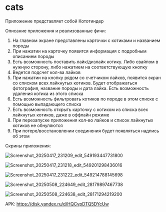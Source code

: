 # cats

Приложение представляет собой Кототиндер

Описание приложения и реализованные фичи:
1. На главном экране представлены карточки с котиками и названием породы
2. При нажатии на карточку появится информация с подробным описанием породы
3. Есть возможность поставить лайк/дизлайк котику. Либо свайпом в нужную сторону, либо нажатием на соответствующую кнопку
4. Ведется подсчет кол-ва лайков
5. При нажатии на кнопку рядом со счетчиком лайков, появится экран со списком всех лайкнутых котиков. Будет отображаться фотография, название породы и дата лайка. Есть возможность удаления котика из этого списка
6. Есть возможность фильтровать котиков по породе в этом списке с помощью выпадающего списка
7. Есть возможность открыть карточку с котиком из списка всех лайкнутых котиков, даже в оффлайн режиме
8. При перезапуске приложения кол-во лайков и список лайкнутых котиков не обнуляются
9. При потере/восстановлении соединения будет появляться надпись об этом

Скрины приложения:

![Screenshot_20250417_231209_edit_549193447731800](https://github.com/user-attachments/assets/a107c681-ec34-4eec-b625-4b72e501acd8) 

![Screenshot_20250417_231218_edit_549201298436016](https://github.com/user-attachments/assets/00ed68bd-f3ba-4e60-a0b7-0bb93ad75e8d)

![Screenshot_20250417_231222_edit_549214788145698](https://github.com/user-attachments/assets/1c024b9e-54c7-426c-b956-9a9d92b30b94)

![Screenshot_20250508_224649_edit_28179897467738](https://github.com/user-attachments/assets/64e49545-7cae-473a-a1c3-98cdc5ca88a5)

![Screenshot_20250508_224638_edit_28171294219200](https://github.com/user-attachments/assets/abd1c8fb-4477-481c-9d7a-d0575bb376dc)

APK: https://disk.yandex.ru/d/HQCvpDTQ5DYcUw
